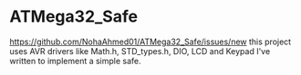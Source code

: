 # ATMega32_Safe
https://github.com/NohaAhmed01/ATMega32_Safe/issues/new
this project uses AVR drivers like Math.h, STD_types.h, DIO, LCD and Keypad I've written to implement a simple safe.
